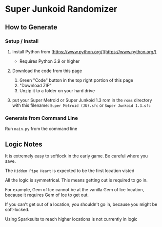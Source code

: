# Super Junkoid Randomizer
## How to Generate

###  Setup / Install
1. Install Python from [https://www.python.org/](https://www.python.org/)
   - Requires Python 3.9 or higher

2. Download the code from this page
   1. Green "Code" button in the top right portion of this page
   2. "Download ZIP"
   3. Unzip it to a folder on your hard drive

3. put your Super Metroid or Super Junkoid 1.3 rom in the `roms` directory with this filename: `Super Metroid (JU).sfc` or `Super Junkoid 1.3.sfc`

### Generate from Command Line
Run `main.py` from the command line

## Logic Notes
It is extremely easy to softlock in the early game. Be careful where you save.

The `Hidden Pipe Heart` is expected to be the first location visted

All the logic is symmetrical. This means getting out is required to go in.

For example, Gem of Ice cannot be at the vanilla Gem of Ice location, because it requires Gem of Ice to get out.

If you can't get out of a location, you shouldn't go in, because you might be soft-locked.

Using Sparksuits to reach higher locations is not currently in logic
